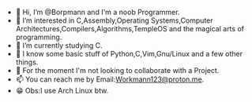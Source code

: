 - 👋 Hi, I’m @Borpmann and I'm a noob Programmer.
- 👀 I’m interested in C,Assembly,Operating Systems,Computer Architectures,Compilers,Algorithms,TempleOS and the magical arts of programming.
- 🌱 I’m currently studying C.
- 👤 I know some basic stuff of Python,C,Vim,Gnu/Linux and a few other things.
- 💞️ For the moment I'm not looking to collaborate with a Project.
- 📫 You can reach me by Email:Workmann123@proton.me.
- 😁 Obs:I use Arch Linux btw.

<!---
Borpmann/Borpmann is a ✨ special ✨ repository because its `README.md` (this file) appears on your GitHub profile.
You can click the Preview link to take a look at your changes.
--->
